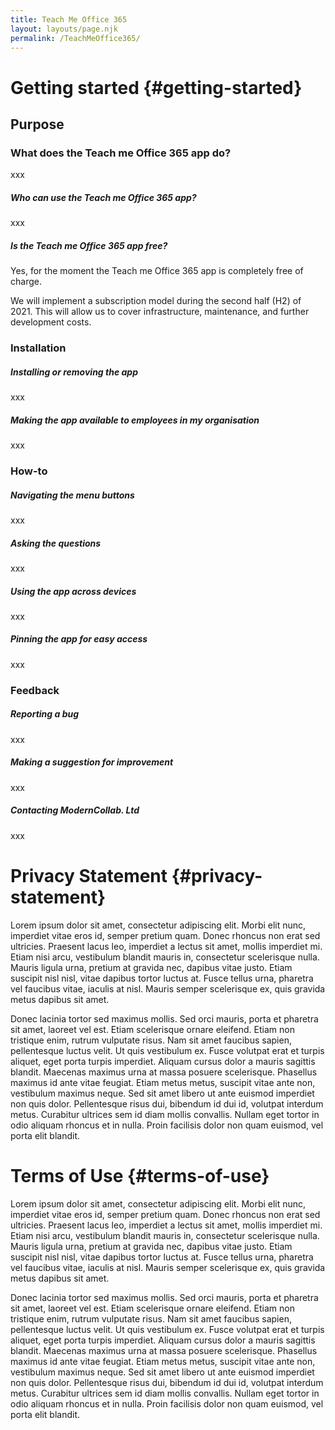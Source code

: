 ```yaml
---
title: Teach Me Office 365
layout: layouts/page.njk
permalink: /TeachMeOffice365/
---
```

# Getting started {#getting-started}

## Purpose

### What does the Teach me Office 365 app do?

xxx

##### Who can use the Teach me Office 365 app?

xxx

##### Is the Teach me Office 365 app free?

Yes, for the moment the Teach me Office 365 app is completely free of charge.  

We will implement a subscription model during the second half (H2) of 2021.  This will allow us to cover infrastructure, maintenance, and further development costs.  

### Installation

##### Installing or removing the app

xxx

##### Making the app available to employees in my organisation

xxx

### How-to

##### Navigating the menu buttons

xxx

##### Asking the questions

xxx

##### Using the app across devices

xxx

##### Pinning the app for easy access

xxx

### Feedback

##### Reporting a bug

xxx

##### Making a suggestion for improvement

xxx

##### Contacting ModernCollab. Ltd

xxx

# Privacy Statement {#privacy-statement}

Lorem ipsum dolor sit amet, consectetur adipiscing elit. Morbi elit nunc, imperdiet vitae eros id, semper pretium quam. Donec rhoncus non erat sed ultricies. Praesent lacus leo, imperdiet a lectus sit amet, mollis imperdiet mi. Etiam nisi arcu, vestibulum blandit mauris in, consectetur scelerisque nulla. Mauris ligula urna, pretium at gravida nec, dapibus vitae justo. Etiam suscipit nisl nisl, vitae dapibus tortor luctus at. Fusce tellus urna, pharetra vel faucibus vitae, iaculis at nisl. Mauris semper scelerisque ex, quis gravida metus dapibus sit amet.

Donec lacinia tortor sed maximus mollis. Sed orci mauris, porta et pharetra sit amet, laoreet vel est. Etiam scelerisque ornare eleifend. Etiam non tristique enim, rutrum vulputate risus. Nam sit amet faucibus sapien, pellentesque luctus velit. Ut quis vestibulum ex. Fusce volutpat erat et turpis aliquet, eget porta turpis imperdiet. Aliquam cursus dolor a mauris sagittis blandit. Maecenas maximus urna at massa posuere scelerisque. Phasellus maximus id ante vitae feugiat. Etiam metus metus, suscipit vitae ante non, vestibulum maximus neque. Sed sit amet libero ut ante euismod imperdiet non quis dolor. Pellentesque risus dui, bibendum id dui id, volutpat interdum metus. Curabitur ultrices sem id diam mollis convallis. Nullam eget tortor in odio aliquam rhoncus et in nulla. Proin facilisis dolor non quam euismod, vel porta elit blandit.

# Terms of Use {#terms-of-use}

Lorem ipsum dolor sit amet, consectetur adipiscing elit. Morbi elit nunc, imperdiet vitae eros id, semper pretium quam. Donec rhoncus non erat sed ultricies. Praesent lacus leo, imperdiet a lectus sit amet, mollis imperdiet mi. Etiam nisi arcu, vestibulum blandit mauris in, consectetur scelerisque nulla. Mauris ligula urna, pretium at gravida nec, dapibus vitae justo. Etiam suscipit nisl nisl, vitae dapibus tortor luctus at. Fusce tellus urna, pharetra vel faucibus vitae, iaculis at nisl. Mauris semper scelerisque ex, quis gravida metus dapibus sit amet.

Donec lacinia tortor sed maximus mollis. Sed orci mauris, porta et pharetra sit amet, laoreet vel est. Etiam scelerisque ornare eleifend. Etiam non tristique enim, rutrum vulputate risus. Nam sit amet faucibus sapien, pellentesque luctus velit. Ut quis vestibulum ex. Fusce volutpat erat et turpis aliquet, eget porta turpis imperdiet. Aliquam cursus dolor a mauris sagittis blandit. Maecenas maximus urna at massa posuere scelerisque. Phasellus maximus id ante vitae feugiat. Etiam metus metus, suscipit vitae ante non, vestibulum maximus neque. Sed sit amet libero ut ante euismod imperdiet non quis dolor. Pellentesque risus dui, bibendum id dui id, volutpat interdum metus. Curabitur ultrices sem id diam mollis convallis. Nullam eget tortor in odio aliquam rhoncus et in nulla. Proin facilisis dolor non quam euismod, vel porta elit blandit.
